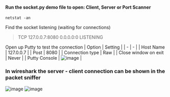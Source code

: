 #### Run the socket.py demo file to open: Client, Server or Port Scanner
`netstat -an`

Find the socket listening (waiting for connections)
> TCP    127.0.0.7:8080         0.0.0.0:0              LISTENING

Open up Putty to test the connection
| Option | Setting |
| - | - | 
| Host Name | 127.0.0.7 |
| Post | 8080 |
| Connection type | Raw |
| Close window on exit | Never |
| Putty Console | ![image](https://github.com/FredericGariepy/TCM_SEC_Notebook/assets/96602008/ce638a61-ec1d-421b-a225-bd715a1f7629) |


### In wireshark the server - client connection can be shown in the packet sniffer
![image](https://github.com/FredericGariepy/TCM_SEC_Notebook/assets/96602008/f54009e4-7b02-4b91-945d-85a1064e0003)
![image](https://github.com/FredericGariepy/TCM_SEC_Notebook/assets/96602008/7cb230db-9094-4c35-9b6c-4b56f5ecb687)


